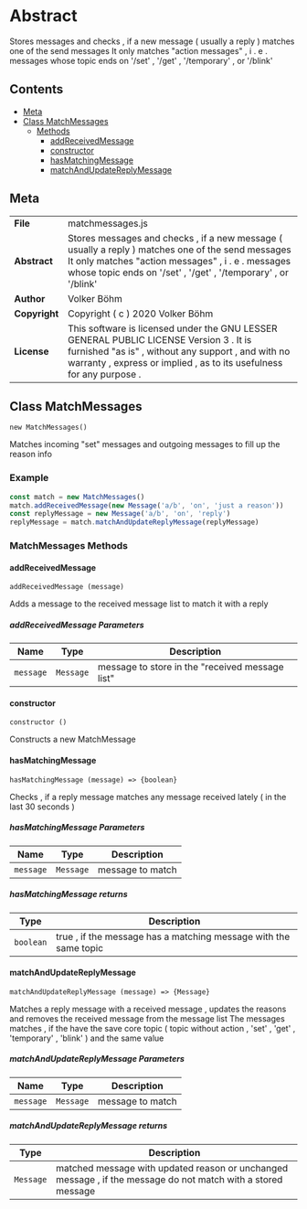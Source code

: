 <!-- This file is generated by jsmddoc version 0.1 -->

# Abstract

Stores messages and checks , if a new message ( usually a reply ) matches one of the send messages It only matches "action messages" , i . e . messages whose topic ends on '/set' , '/get' , '/temporary' , or '/blink'

## Contents

- [Meta](#Meta)
- [Class MatchMessages](#Class-MatchMessages)
  - [Methods](#MatchMessages-Methods)
    - [addReceivedMessage](#addReceivedMessage)
    - [constructor](#constructor)
    - [hasMatchingMessage](#hasMatchingMessage)
    - [matchAndUpdateReplyMessage](#matchAndUpdateReplyMessage)

## Meta

| | |
| --- | --- |
| **File** | matchmessages.js |
| **Abstract** | Stores messages and checks , if a new message ( usually a reply ) matches one of the send messages It only matches "action messages" , i . e . messages whose topic ends on '/set' , '/get' , '/temporary' , or '/blink' |
| **Author** | Volker Böhm |
| **Copyright** | Copyright ( c ) 2020 Volker Böhm |
| **License** | This software is licensed under the GNU LESSER GENERAL PUBLIC LICENSE Version 3 . It is furnished "as is" , without any support , and with no warranty , express or implied , as to its usefulness for any purpose . |

## Class MatchMessages

`new MatchMessages()`

Matches incoming "set" messages and outgoing messages to fill up the reason info

### Example

```javascript
const match = new MatchMessages()
match.addReceivedMessage(new Message('a/b', 'on', 'just a reason'))
const replyMessage = new Message('a/b', 'on', 'reply')
replyMessage = match.matchAndUpdateReplyMessage(replyMessage)
```

### MatchMessages Methods

#### addReceivedMessage

`addReceivedMessage (message)`

Adds a message to the received message list to match it with a reply

##### addReceivedMessage Parameters

| Name | Type | Description |
| ---------- | ------------ | ----------------- |
| `message` | `Message` | message to store in the "received message list" | |

#### constructor

`constructor ()`

Constructs a new MatchMessage

#### hasMatchingMessage

`hasMatchingMessage (message) => {boolean}`

Checks , if a reply message matches any message received lately ( in the last 30 seconds )

##### hasMatchingMessage Parameters

| Name | Type | Description |
| ---------- | ------------ | ----------------- |
| `message` | `Message` | message to match | |

##### hasMatchingMessage returns

| Type | Description |
| ---- | ----------- |
| `boolean` | true , if the message has a matching message with the same topic |

#### matchAndUpdateReplyMessage

`matchAndUpdateReplyMessage (message) => {Message}`

Matches a reply message with a received message , updates the reasons and removes the received message from the message list The messages matches , if the have the save core topic ( topic without action , 'set' , 'get' , 'temporary' , 'blink' ) and the same value

##### matchAndUpdateReplyMessage Parameters

| Name | Type | Description |
| ---------- | ------------ | ----------------- |
| `message` | `Message` | message to match | |

##### matchAndUpdateReplyMessage returns

| Type | Description |
| ---- | ----------- |
| `Message` | matched message with updated reason or unchanged message , if the message do not match with a stored message |
